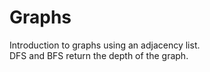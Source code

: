 # Graphs

Introduction to graphs using an adjacency list.  
DFS and BFS return the depth of the graph.  

